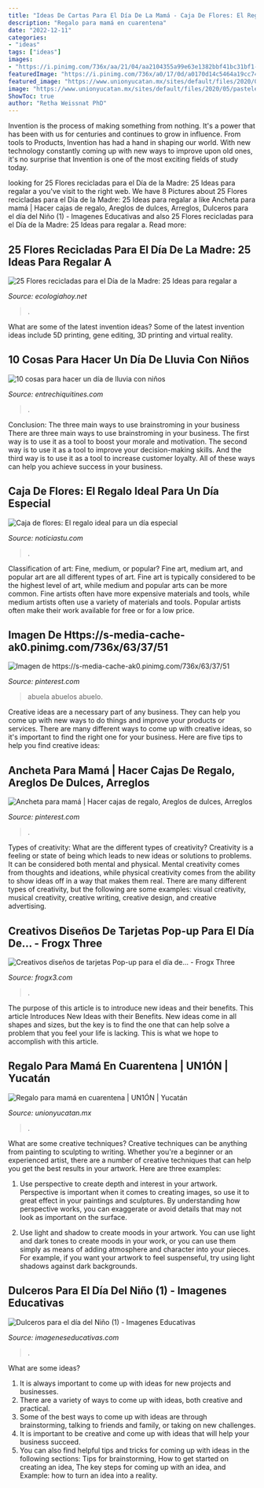 ```yaml
---
title: "Ideas De Cartas Para El Día De La Mamá - Caja De Flores: El Regalo Ideal Para Un Día Especial"
description: "Regalo para mamá en cuarentena"
date: "2022-12-11"
categories:
- "ideas"
tags: ["ideas"]
images:
- "https://i.pinimg.com/736x/aa/21/04/aa2104355a99e63e1382bbf41bc31bf1--illustration-winter-outfits.jpg"
featuredImage: "https://i.pinimg.com/736x/a0/17/0d/a0170d14c5464a19cc7457e5742f5f1f.jpg"
featured_image: "https://www.unionyucatan.mx/sites/default/files/2020/05/pasteles-madre.jpg"
image: "https://www.unionyucatan.mx/sites/default/files/2020/05/pasteles-madre.jpg"
ShowToc: true
author: "Retha Weissnat PhD"
---
```



Invention is the process of making something from nothing. It's a power that has been with us for centuries and continues to grow in influence. From tools to Products, Invention has had a hand in shaping our world. With new technology constantly coming up with new ways to improve upon old ones, it's no surprise that Invention is one of the most exciting fields of study today.

	

		
looking for 25 Flores recicladas para el Día de la Madre: 25 Ideas para regalar a you've visit to the right web. We have 8 Pictures about 25 Flores recicladas para el Día de la Madre: 25 Ideas para regalar a like Ancheta para mamá | Hacer cajas de regalo, Areglos de dulces, Arreglos, Dulceros para el día del Niño (1) - Imagenes Educativas and also 25 Flores recicladas para el Día de la Madre: 25 Ideas para regalar a. Read more:
		
    
## 25 Flores Recicladas Para El Día De La Madre: 25 Ideas Para Regalar A

<img loading=lazy src="https://ecologiahoy.net/wp-content/uploads/2015/05/floresmaxresdefault.jpg" onerror="this.onerror=null;this.src='https://tse2.mm.bing.net/th?id=OIP.gqTJ8nwIKYXvZVPOCWnGmQHaFj&amp;pid=15.1';" alt="25 Flores recicladas para el Día de la Madre: 25 Ideas para regalar a">

_Source: ecologiahoy.net_

>. 

	

What are some of the latest invention ideas?
Some of the latest invention ideas include 5D printing, gene editing, 3D printing and virtual reality.

    
## 10 Cosas Para Hacer Un Día De Lluvia Con Niños

<img loading=lazy src="http://www.entrechiquitines.com/wp-content/uploads/2014/09/manualidades_DIY_para_ninos-600x350-1000x550.jpg" onerror="this.onerror=null;this.src='https://tse3.mm.bing.net/th?id=OIP.ipKbNKw-sM-42ZcX6KC-hAHaEE&amp;pid=15.1';" alt="10 cosas para hacer un día de lluvia con niños">

_Source: entrechiquitines.com_

>. 

	

Conclusion: The three main ways to use brainstroming in your business
There are three main ways to use brainstroming in your business. The first way is to use it as a tool to boost your morale and motivation. The second way is to use it as a tool to improve your decision-making skills. And the third way is to use it as a tool to increase customer loyalty. All of these ways can help you achieve success in your business.

    
## Caja De Flores: El Regalo Ideal Para Un Día Especial

<img loading=lazy src="https://noticiastu.com/wp-content/uploads/2017/02/9902aa556bdd99d03e13a1a203be0d1d.jpg" onerror="this.onerror=null;this.src='https://tse2.mm.bing.net/th?id=OIP.CSGqCzHuGYr-OMHepSCv4AHaJ3&amp;pid=15.1';" alt="Caja de flores: El regalo ideal para un día especial">

_Source: noticiastu.com_

>. 

	

Classification of art: Fine, medium, or popular?
Fine art, medium art, and popular art are all different types of art. Fine art is typically considered to be the highest level of art, while medium and popular arts can be more common. Fine artists often have more expensive materials and tools, while medium artists often use a variety of materials and tools. Popular artists often make their work available for free or for a low price.

    
## Imagen De Https://s-media-cache-ak0.pinimg.com/736x/63/37/51

<img loading=lazy src="https://i.pinimg.com/736x/aa/21/04/aa2104355a99e63e1382bbf41bc31bf1--illustration-winter-outfits.jpg" onerror="this.onerror=null;this.src='https://tse1.mm.bing.net/th?id=OIP.gUeXYbr9xxvZDDu8GY74eAHaHa&amp;pid=15.1';" alt="Imagen de https://s-media-cache-ak0.pinimg.com/736x/63/37/51">

_Source: pinterest.com_

>abuela abuelos abuelo. 

	

Creative ideas are a necessary part of any business. They can help you come up with new ways to do things and improve your products or services. There are many different ways to come up with creative ideas, so it's important to find the right one for your business. Here are five tips to help you find creative ideas: 

    
## Ancheta Para Mamá | Hacer Cajas De Regalo, Areglos De Dulces, Arreglos

<img loading=lazy src="https://i.pinimg.com/736x/a0/17/0d/a0170d14c5464a19cc7457e5742f5f1f.jpg" onerror="this.onerror=null;this.src='https://tse3.mm.bing.net/th?id=OIP.McWeqrCx7uYdczno4kN0agHaNK&amp;pid=15.1';" alt="Ancheta para mamá | Hacer cajas de regalo, Areglos de dulces, Arreglos">

_Source: pinterest.com_

>. 

	

Types of creativity: What are the different types of creativity?
Creativity is a feeling or state of being which leads to new ideas or solutions to problems. It can be considered both mental and physical. Mental creativity comes from thoughts and ideations, while physical creativity comes from the ability to show ideas off in a way that makes them real. There are many different types of creativity, but the following are some examples: visual creativity, musical creativity, creative writing, creative design, and creative advertising.

    
## Creativos Diseños De Tarjetas Pop-up Para El Día De... - Frogx Three

<img loading=lazy src="https://www.frogx3.com/wp-content/uploads/2017/05/Tarjeta-dia-de-las-madres-corazones-pixeliados.jpg" onerror="this.onerror=null;this.src='https://tse2.mm.bing.net/th?id=OIP.-fHajysasgCZKKwWPRiJMwHaFu&amp;pid=15.1';" alt="Creativos diseños de tarjetas Pop-up para el día de... - Frogx Three">

_Source: frogx3.com_

>. 

	

The purpose of this article is to introduce new ideas and their benefits.
This article Introduces New Ideas with their Benefits. New ideas come in all shapes and sizes, but the key is to find the one that can help solve a problem that you feel your life is lacking. This is what we hope to accomplish with this article.

    
## Regalo Para Mamá En Cuarentena | UN1ÓN | Yucatán

<img loading=lazy src="https://www.unionyucatan.mx/sites/default/files/2020/05/pasteles-madre.jpg" onerror="this.onerror=null;this.src='https://tse1.mm.bing.net/th?id=OIP.TazddgINWl595alMyHeaKwHaEK&amp;pid=15.1';" alt="Regalo para mamá en cuarentena | UN1ÓN | Yucatán">

_Source: unionyucatan.mx_

>. 

	

What are some creative techniques?
Creative techniques can be anything from painting to sculpting to writing. Whether you're a beginner or an experienced artist, there are a number of creative techniques that can help you get the best results in your artwork. Here are three examples:
1. Use perspective to create depth and interest in your artwork. Perspective is important when it comes to creating images, so use it to great effect in your paintings and sculptures. By understanding how perspective works, you can exaggerate or avoid details that may not look as important on the surface.

2. Use light and shadow to create moods in your artwork. You can use light and dark tones to create moods in your work, or you can use them simply as means of adding atmosphere and character into your pieces. For example, if you want your artwork to feel suspenseful, try using light shadows against dark backgrounds.

    
## Dulceros Para El Día Del Niño (1) - Imagenes Educativas

<img loading=lazy src="https://i1.wp.com/www.imageneseducativas.com/wp-content/uploads/2015/03/Dulceros-para-el-día-del-Niño-1.jpg?fit=532%2C798&amp;ssl=1" onerror="this.onerror=null;this.src='https://tse2.mm.bing.net/th?id=OIP.XIe6hQwlqMjPQMzdMRnNhgHaLH&amp;pid=15.1';" alt="Dulceros para el día del Niño (1) - Imagenes Educativas">

_Source: imageneseducativas.com_

>. 

	

What are some ideas?
1. It is always important to come up with ideas for new projects and businesses. 
2. There are a variety of ways to come up with ideas, both creative and practical. 
3. Some of the best ways to come up with ideas are through brainstorming, talking to friends and family, or taking on new challenges. 
4. It is important to be creative and come up with ideas that will help your business succeed. 
5. You can also find helpful tips and tricks for coming up with ideas in the following sections: Tips for brainstorming, How to get started on creating an idea, The key steps for coming up with an idea, and Example: how to turn an idea into a reality.

